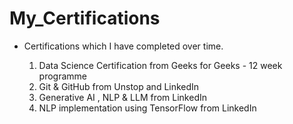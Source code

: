 # My_Certifications

   - Certifications which I have completed over time.
     
     1. Data Science Certification from Geeks for Geeks - 12 week programme
     2. Git & GitHub from Unstop and LinkedIn
     3. Generative AI , NLP & LLM from LinkedIn
     4. NLP implementation using TensorFlow from LinkedIn 
